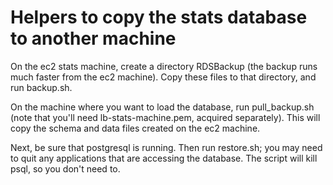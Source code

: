 # Helpers to copy the stats database to another machine

On the ec2 stats machine, create a directory RDSBackup (the backup runs much
faster from the ec2 machine). Copy these files to that directory, and run
backup.sh.

On the machine where you want to load the database, run pull_backup.sh (note
that you'll need lb-stats-machine.pem, acquired separately). This will
copy the schema and data files created on the ec2 machine.

Next, be sure that postgresql is running. Then run restore.sh; you may need
to quit any applications that are accessing the database. The script will
kill psql, so you don't need to.

